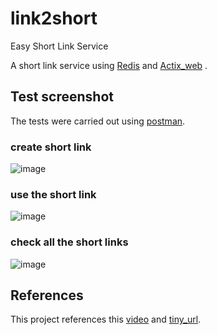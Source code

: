 # link2short
Easy Short Link Service

A short link service using [Redis](https://github.com/redis/redis) and [Actix_web](https://github.com/actix/actix-web) .

## Test screenshot
The tests were carried out using [postman](https://www.postman.com/).

### create short link
![image](https://github.com/4EverM/link2short/assets/81068011/c8bcc4c8-365c-44f0-a12b-e47bc03a1dd3)

### use the short link
![image](https://github.com/4EverM/link2short/assets/81068011/2b5df136-8c3b-4e94-885a-f21932484c50)

### check all the short links
![image](https://github.com/4EverM/link2short/assets/81068011/e1c602ac-ec05-4512-bfa2-e86dff2313b0)


## References
This project references this [video](https://www.bilibili.com/video/BV1Pd4y1k7sD) and [tiny_url](https://github.com/snack8310/tiny-url).

